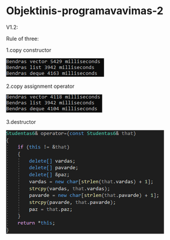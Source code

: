 # Objektinis-programavavimas-2
V1.2:

Rule of three:

1.copy constructor

![image](/assets/image1.png)

2.copy assignment operator

![image](/assets/image6.png)

3.destructor

![image](/assets/image4.png)
